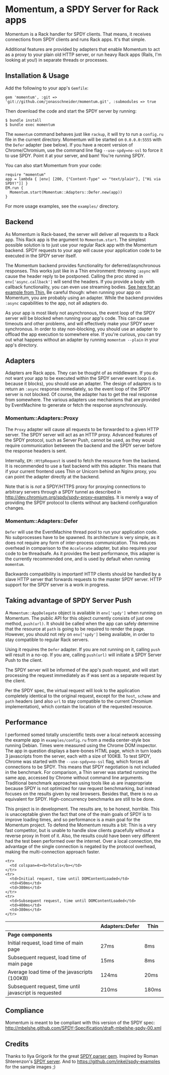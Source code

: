 Momentum, a SPDY Server for Rack apps
=====================================

Momentum is a Rack handler for SPDY clients. That means, it receives connections
from SPDY clients and runs Rack apps. It's that simple.

Additional features are provided by adapters that enable Momentum to act as a proxy to your plain
old HTTP server, or run heavy Rack apps (Rails, I'm looking at you!) in separate threads or processes.


Installation & Usage
--------------------

Add the following to your app's `Gemfile`:

    gem 'momentum', :git => 'git://github.com/jonasschneider/momentum.git', :submodules => true

Then download the code and start the SPDY server by running:

    $ bundle install
    $ bundle exec momentum

The `momentum` command behaves just like `rackup`, it will try to run a `config.ru` file in the
current directory. Momentum will be started on `0.0.0.0:5555` with the `Defer` adapter (see below).
If you have a recent version of Chrome/Chromium, use the command line flag `--use-spdy=no-ssl` to force
it to use SPDY. Point it at your server, and bam! You're running SPDY.

You can also start Momentum from your code:

    require "momentum"
    app = lambda { |env| [200, {"Content-Type" => "text/plain"}, ["Hi via SPDY!"]] }
    EM.run {
      Momentum.start(Momentum::Adapters::Defer.new(app))
    }

For more usage examples, see the `examples/` directory.


Backend
-------
As Momentum is Rack-based, the server will deliver all requests to a Rack app.
This Rack app is the argument to `Momentum.start`.
The simplest possible solution is to just use your regular Rack app with the Momentum backend.
SPDY requests to your app will cause your application code to be executed in the SPDY server
itself.

The Momentum backend provides functionality for deferred/asynchronous responses.
This works just like in a Thin environment: throwing `:async` will cause the
header reply to be postponed. Calling the proc stored in `env['async.callback']`
will send the headers. If you provide a body with callback functionality, you can
even use streaming bodies. [See here for an example from Thin.][thin_async]
Be careful though: when running your app on Momentum, you are probably using an adapter.
While the backend provides `:async` capabilities to the app, not all adapters do.

As your app is most likely not asynchronous, the event loop of the SPDY server will be
blocked when running your app's code. This can cause timeouts and other problems, and will
effectively make your SPDY sever synchronous.
In order to stay non-blocking, you should use an adapter to offload the app execution to somewhere
else. If you're curious, you can try out what happens without an adapter by running
`momentum --plain` in your app's directory.


Adapters
--------
Adapters are Rack apps. They can be thought of as middleware. If you do not want your app
to be executed within the SPDY server event loop (i.e. because it blocks), you should use an
adapter. The design of adapters is to return an `:async` response immediately, so the event loop
of the SPDY server is not blocked. Of course, the adapter has to get the real response from somewhere.
The various adapters use mechanisms that are provided by EventMachine to generate or fetch the
response asynchronously.


### Momentum::Adapters::Proxy
The `Proxy` adapter will cause all requests to be forwarded to a given HTTP server.
The SPDY server will act as an HTTP proxy. Advanced features of the SPDY protocol, such as Server
Push, cannot be used, as they would require communication betweeen the backend and the SPDY server
before the response headers is sent.

Internally, `EM::HttpRequest` is used to fetch the resource from the backend.
It is recommended to use a fast backend with this adapter. This means that if your current frontend
uses Thin or Unicorn behind an Nginx proxy, you can point the adapter directly at the backend.

Note that is is _not_ a SPDY/HTTPS proxy for proxying connections to arbitrary servers
through a SPDY tunnel as described in http://dev.chromium.org/spdy/spdy-proxy-examples. It is merely a
way of providing the SPDY protocol to clients without any backend configuration changes.


### Momentum::Adapters::Defer
`Defer` will use the EventMachine thread pool to run your application code. No subprocesses have to be
spawned. Its architecture is very simple, as it does not require any form of inter-process communication.
This reduces overhead in comparison to the `Accelerate` adapter, but also requires your code to be threadsafe.
As it provides the best performance, this adapter is the currently recommended one, and is used by default
when running `momentum`.

Backwards compatibility is important! HTTP clients should be handled by a slave HTTP server that forwards
requests to the master SPDY server. HTTP support for the SPDY server is a work in progress.


Taking advantage of SPDY Server Push
-------------------------------------
A `Momentum::AppDelegate` object is available in `env['spdy']` when running on Momentum.
The public API for this object currently consists of just one method, `push(url)`.
It should be called when the app can safely determine that the resource
at `path` is going to be required to render the page. However, you should not rely on `env['spdy']` being
available, in order to stay compatible to regular Rack servers.

Using it requires the `Defer` adapter. If you are not running on it, calling `push` will result
in a no-op. If you are, calling `push(url)` will initiate a SPDY Server Push to the client.

The SPDY server will be informed of the app's push request, and will start processing the
request immediately as if was sent as a separate request by the client.

Per the SPDY spec, the virtual request will look to the application completely identical to
the original request, except for the `host`, `scheme` and `path` headers (and also `url` to stay compatible
to the current Chromium implementation), which contain the location of the requested resource.


Performance
-----------
I performed somed totally unscientific tests over a local network accessing the example app in
`examples/config.ru` from a media center-style box running Debian. Times were measured
using the Chrome DOM inspector. The app in question displays a bare-bones HTML page, which
in turn loads 3 javascripts from the server, each with a size of 100KB. To test SPDY, Chrome
was started with the `--use-spdy=no-ssl` flag, which forces all connections to be SPDY.
This means that SPDY negotiation is not included in the benchmark.
For comparison, a Thin server was started running the same app, accessed by Chrome without
command line arguments.
Traditional benchmark approaches using tools like `ab` are inappropriate because SPDY is not optimized
for raw request benchmarking, but instead focuses on the results given by real browsers.
Besides that, there is no `ab` equivalent for SPDY. High-concurrency benchmarks are still to be done.

This project is in development. The results are, to be honest, horrible.
This is unacceptable given the fact that one of the main goals of SPDY is to improve loading
times, and so performance is a main goal for the Momentum project.
To defend the Momentum results a bit: Thin is a very fast competitor, but is unable to handle
slow clients gracefully without a reverse proxy in front of it.
Also, the results could have been very different had the test been performed over the internet.
Over a local connection, the advantage of the single connection is negated by the protocol
overhead, making the multi-connection approach faster.

<table>
  <thead>
    <tr>
      <th>&nbsp;</th>
      <th>Adapters::Defer</th>
      <th>Thin</th>
    </tr>
  </thead>

  <tbody>
    <tr>
      <td colspan=4><b>Page components</b></td>
    </tr>
    <tr>
      <td>Initial request, load time of main page</td>
      <td>27ms</td>
      <td>8ms</td>
    </tr>
    <tr>
      <td>Subsequent request, load time of main page</td>
      <td>15ms</td>
      <td>8ms</td>
    </tr>
    <tr>
      <td>Average load time of the javascripts (100KB)</td>
      <td>124ms</td>
      <td>20ms</td>
    </tr>
    <tr>
      <td>Subsequent request, time until javascript is requested</td>
      <td>210ms</td>
      <td>180ms</td>
    </tr>

    <tr>
      <td colspan=4><b>Totals</b></td>
    </tr>
    <tr>
      <td>Initial request, time until DOMContentLoaded</td>
      <td>450ms</td>
      <td>380ms</td>
    </tr>
    <tr>
      <td>Subsequent request, time until DOMContentLoaded</td>
      <td>400ms</td>
      <td>380ms</td>
    </tr>
  </tbody>
</table>


Compliance
----------
Momentum is meant to be compliant with this version of the SPDY spec:
http://mbelshe.github.com/SPDY-Specification/draft-mbelshe-spdy-00.xml


Credits
-------
Thanks to Ilya Grigorik for the great [SPDY parser gem](https://github.com/igrigorik/spdy).
Inspired by Roman Shterenzon's [SPDY server](https://github.com/romanbsd/spdy).
And to https://github.com/inkel/spdy-examples for the sample images ;)

[thin_async]: https://github.com/macournoyer/thin/blob/master/example/async_app.ru